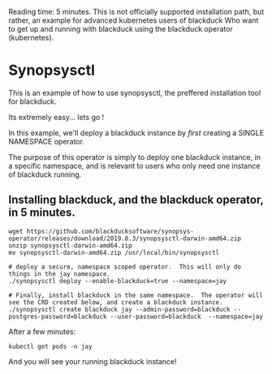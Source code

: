 Reading time: 5 minutes.  This is not officially supported installation path, but rather, an example for advanced kubernetes users of blackduck
Who want to get up and running with blackduck using the blackduck operator (kubernetes).

# Synopsysctl 

This is an example of how to use synopsysctl, the preffered installation tool for blackduck.

Its extremely easy... lets go !

In this example, we'll deploy a blackduck instance by *first* creating a SINGLE NAMESPACE operator.

The purpose of this operator is simply to deploy one blackduck instance, in a specific namespace, and
is relevant to users who only need one instance of blackduck running.

## Installing blackduck, and the blackduck operator, in 5 minutes.

```
wget https://github.com/blackducksoftware/synopsys-operator/releases/download/2019.8.3/synopsysctl-darwin-amd64.zip
unzip synopsysctl-darwin-amd64.zip
mv synopsysctl-darwin-amd64.zip /usr/local/bin/synopsysctl

# deploy a secure, namespace scoped operator.  This will only do things in the jay namespace.
./synopsysctl deploy --enable-blackduck=true --namespace=jay

# Finally, install blackduck in the same namespace.  The operator will see the CRD created below, and create a blackduck instance.
./synopsysctl create blackduck jay --admin-password=blackduck --postgres-password=blackduck --user-password=blackduck  --namespace=jay
```

After  a few minutes:

```
kubectl get pods -n jay
```

And you will see your running blackduck instance!

